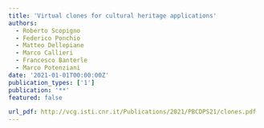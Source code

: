 ```yaml
---
title: 'Virtual clones for cultural heritage applications'
authors:
  - Roberto Scopigno
  - Federico Ponchio
  - Matteo Dellepiane
  - Marco Callieri
  - Francesco Banterle
  - Marco Potenziani
date: '2021-01-01T00:00:00Z'
publication_types: ['1']
publication: '**'
featured: false

url_pdf: http://vcg.isti.cnr.it/Publications/2021/PBCDPS21/clones.pdf
---
```

